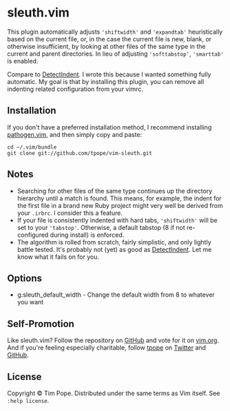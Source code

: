 # sleuth.vim

This plugin automatically adjusts `'shiftwidth'` and `'expandtab'`
heuristically based on the current file, or, in the case the current file is
new, blank, or otherwise insufficient, by looking at other files of the same
type in the current and parent directories.  In lieu of adjusting
`'softtabstop'`, `'smarttab'` is enabled.

Compare to [DetectIndent][].  I wrote this because I wanted something fully
automatic.  My goal is that by installing this plugin, you can remove all
indenting related configuration from your vimrc.

[DetectIndent]: http://www.vim.org/scripts/script.php?script_id=1171

## Installation

If you don't have a preferred installation method, I recommend
installing [pathogen.vim](https://github.com/tpope/vim-pathogen), and
then simply copy and paste:

    cd ~/.vim/bundle
    git clone git://github.com/tpope/vim-sleuth.git

## Notes

* Searching for other files of the same type continues up the directory
  hierarchy until a match is found. This means, for example, the indent for
  the first file in a brand new Ruby project might very well be derived from
  your `.irbrc`.  I consider this a feature.
* If your file is consistently indented with hard tabs, `'shiftwidth'` will be
  set to your `'tabstop'`.  Otherwise, a default tabstop (8 if not re-configured
  during install) is enforced.
* The algorithm is rolled from scratch, fairly simplistic, and only lightly
  battle tested.  It's probably not (yet) as good as [DetectIndent][].
  Let me know what it fails on for you.

## Options
* g:sleuth_default_width - Change the default width from 8 to whatever you want

## Self-Promotion

Like sleuth.vim?  Follow the repository on
[GitHub](https://github.com/tpope/vim-sleuth) and vote for it on
[vim.org](http://www.vim.org/scripts/script.php?script_id=4375).  And if
you're feeling especially charitable, follow [tpope](http://tpo.pe/) on
[Twitter](http://twitter.com/tpope) and
[GitHub](https://github.com/tpope).

## License

Copyright © Tim Pope.  Distributed under the same terms as Vim itself.
See `:help license`.
